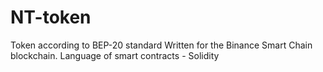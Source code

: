 # NT-token
Token according to BEP-20 standard
Written for the Binance Smart Chain blockchain.
Language of smart contracts - Solidity
